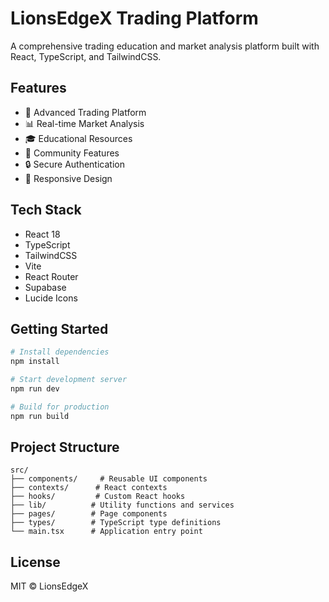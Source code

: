 # LionsEdgeX Trading Platform

A comprehensive trading education and market analysis platform built with React, TypeScript, and TailwindCSS.

## Features

- 🚀 Advanced Trading Platform
- 📊 Real-time Market Analysis
- 🎓 Educational Resources
- 👥 Community Features
- 🔒 Secure Authentication
- 📱 Responsive Design

## Tech Stack

- React 18
- TypeScript
- TailwindCSS
- Vite
- React Router
- Supabase
- Lucide Icons

## Getting Started

```bash
# Install dependencies
npm install

# Start development server
npm run dev

# Build for production
npm run build
```

## Project Structure

```
src/
├── components/     # Reusable UI components
├── contexts/      # React contexts
├── hooks/         # Custom React hooks
├── lib/          # Utility functions and services
├── pages/        # Page components
├── types/        # TypeScript type definitions
└── main.tsx      # Application entry point
```

## License

MIT © LionsEdgeX